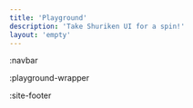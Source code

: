 ```yaml
---
title: 'Playground'
description: 'Take Shuriken UI for a spin!'
layout: 'empty'
---
```


:navbar

:playground-wrapper

:site-footer